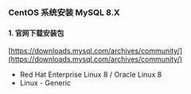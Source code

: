 ### CentOS 系统安装 MySQL 8.X
 
#### 1. 官网下载安装包
[https://downloads.mysql.com/archives/community/](https://downloads.mysql.com/archives/community/)

* Red Hat Enterprise Linux 8 / Oracle Linux 8
* Linux - Generic